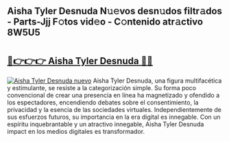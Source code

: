 ## Aisha Tyler Desnuda N𝚞𝚎vos desn𝚞dos filtr𝚊dos - Parts-Jjj F𝚘tos vid𝚎o - C𝚘ntenido atr𝚊ctivo 8W5U5

# <h2><a href="http://mbd8e0.tromn.icu/?c=Aisha+Tyler+Desnuda">🔗👉👉👉 Aisha Tyler Desnuda 🔗🔗</a></h2>

[![Aisha Tyler Desnuda nuevo](https://i.imgur.com/pEAQMta.gif)](http://mbd8e0.tromn.icu/?c=Aisha+Tyler+Desnuda)
Aisha Tyler Desnuda, una figura multifacética y estimulante, se resiste a la categorización simple. Su forma poco convencional de crear una presencia en línea ha magnetizado y ofendido a los espectadores, encendiendo debates sobre el consentimiento, la privacidad y la esencia de las sociedades virtuales. Independientemente de sus esfuerzos futuros, su importancia en la era digital es innegable. Con un espíritu inquebrantable y un atractivo innegable, Aisha Tyler Desnuda impact en los medios digitales es transformador.
